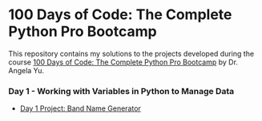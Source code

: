 # 100 Days of Code: The Complete Python Pro Bootcamp

This repository contains my solutions to the projects developed during the course [100 Days of Code: The Complete Python Pro Bootcamp](https://www.udemy.com/course/100-days-of-code/) by Dr. Angela Yu.

### Day 1 - Working with Variables in Python to Manage Data
- [Day 1 Project: Band Name Generator](https://github.com/sarabrolhato/100-days-of-code-projects/tree/main/day01)